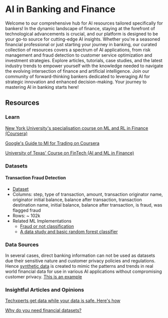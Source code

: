 # AI in Banking and Finance

Welcome to our comprehensive hub for AI resources tailored specifically for bankers! In the dynamic landscape of finance, staying at the forefront of technological advancements is crucial, and our platform is designed to be your go-to source for cutting-edge AI insights. Whether you're a seasoned financial professional or just starting your journey in banking, our curated collection of resources covers a spectrum of AI applications, from risk management and fraud detection to customer service optimization and investment strategies. Explore articles, tutorials, case studies, and the latest industry trends to empower yourself with the knowledge needed to navigate the evolving intersection of finance and artificial intelligence. Join our community of forward-thinking bankers dedicated to leveraging AI for strategic innovation and enhanced decision-making. Your journey to mastering AI in banking starts here!

## Resources
### Learn
[New York University's specialisation course on ML and RL in Finance (Coursera)](https://www.coursera.org/specializations/machine-learning-reinforcement-finance)

[Google's Guide to Ml for Trading on Coursera](https://www.coursera.org/specializations/machine-learning-trading)

[University of Texas' Course on FinTech (AI and ML in Finance)](https://www.edx.org/learn/economics/the-university-of-texas-at-austin-fintech-machine-learning-and-finance?index=product&queryID=a613d7d3e07771cb25270c1b9aa3dd09&position=2&results_level=first-level-results&term=ai+in+finance&objectID=course-295caad9-4c1c-4895-be05-8d60abf567ac&campaign=Fintech%3A+AI+%26+Machine+Learning+in+the+Financial+Industry&source=edX&product_category=course&placement_url=https%3A%2F%2Fwww.edx.org%2Fsearch)


### Datasets
#### Transaction Fraud Detection
* [Dataset](./transaction_fraud_dataset.csv)
* Columns: step, type of transaction, amount, transaction originator name, originator initial balance, balance after transaction, transaction destination name, initial balance, balance after transaction, is fraud, was flagged fraud
* Rows: ~ 102k
* Related ML Implementations
  * [Fraud or not classification](https://www.kaggle.com/code/arditriana/fraud-detection-classification)
  * [A data study and basic random forest classifier](https://www.kaggle.com/code/abnerfreitas/fraud-detection-example-study)
### Data Sources
In several cases, direct banking information can not be used as datasets due their sensitive nature and customer privacy policies and regulations. Hence [synthetic data](https://mostly.ai/industries/synthetic-data-for-banking) is created to mimic the patterns and trends in real world financial data for use in various AI applications without compromising customer privacy. [This is an example](https://www.kaggle.com/datasets/ealaxi/paysim1)
### Insightful Articles and Opinions
[Techxperts get data while your data is safe. Here's how](https://mostly.ai/industries/synthetic-data-for-banking)

[Why do you need financial datasets?](https://labelyourdata.com/articles/financial-datasets-for-machine-learning)
